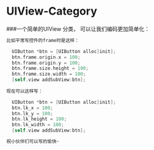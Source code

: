 # UIView-Category

###一个简单的UIView 分类， 可以让我们编码更加简单化： 

```objective-c
比如平常写控件的frame时是这样：

  UIButton *btn = [UIButton alloc]init];
  btn.frame.origin.x = 100;
  btn.frame.origin.y = 100;
  btn.frame.size.height = 100;
  btn.frame.size.width = 100;
  [self.view addSubView:btn];
  
现在可以这样写： 

  UIButton *btn = [UIButton alloc]init];
  btn.lk_x = 100;
  btn.lk_y = 100;
  btn.lk_height = 100;
  btn.lk_width = 100;
  [self.view addSubView:btn];

祝小伙伴们可以写的愉快~

```
